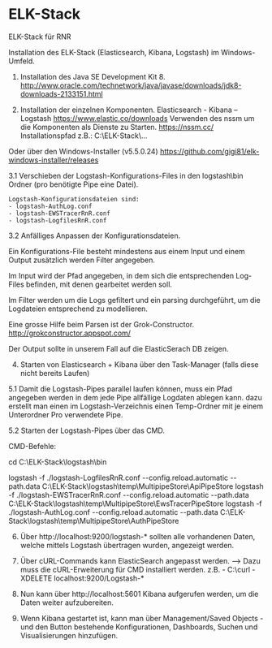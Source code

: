 # ELK-Stack
ELK-Stack für RNR

Installation des ELK-Stack (Elasticsearch, Kibana, Logstash) im Windows-Umfeld.


1.	Installation des Java SE Development Kit 8. 
	http://www.oracle.com/technetwork/java/javase/downloads/jdk8-downloads-2133151.html

2.	Installation der einzelnen Komponenten.
Elasticsearch - Kibana – Logstash
	https://www.elastic.co/downloads
Verwenden des nssm um die Komponenten als Dienste zu Starten.
	https://nssm.cc/
Installationspfad z.B.: C:\ELK-Stack\…

Oder über den Windows-Installer (v5.5.0.24)
	https://github.com/gigi81/elk-windows-installer/releases

3.1	Verschieben der Logstash-Konfigurations-Files in den logstash\bin Ordner (pro benötigte Pipe eine Datei).

	Logstash-Konfigurationsdateien sind:
	- logstash-AuthLog.conf
	- logstash-EWSTracerRnR.conf
	- logstash-LogfilesRnR.conf

3.2	Anfälliges Anpassen der Konfigurationsdateien.

Ein Konfigurations-File besteht mindestens aus einem Input und einem Output zusätzlich werden Filter angegeben.

Im Input wird der Pfad angegeben, in dem sich die entsprechenden Log-Files befinden, mit denen gearbeitet werden soll.

Im Filter werden um die Logs gefiltert und ein parsing durchgeführt, um die Logdateien entsprechend zu modellieren. 

Eine grosse Hilfe beim Parsen ist der Grok-Constructor.
	http://grokconstructor.appspot.com/

Der Output sollte in unserem Fall auf die ElasticSerach DB zeigen.

4.	Starten von Elasticsearch + Kibana über den Task-Manager (falls diese nicht bereits Laufen)

5.1	Damit die Logstash-Pipes parallel laufen können, muss ein Pfad angegeben werden in dem jede Pipe allfällige Logdaten ablegen kann.
dazu erstellt man einen im Logstash-Verzeichnis einen Temp-Ordner mit je einem Unterordner Pro verwendete Pipe.

5.2	Starten der Logstash-Pipes über das CMD. 

CMD-Befehle:

cd C:\ELK-Stack\logstash\bin

logstash -f ./logstash-LogfilesRnR.conf --config.reload.automatic --path.data C:\ELK-Stack\logstash\temp\MultipipeStore\ApiPipeStore
logstash -f ./logstash-EWSTracerRnR.conf --config.reload.automatic --path.data C:\ELK-Stack\logstash\temp\MultipipeStore\EwsTracerPipeStore
logstash -f ./logstash-AuthLog.conf --config.reload.automatic --path.data C:\ELK-Stack\logstash\temp\MultipipeStore\AuthPipeStore


6.	Über http://localhost:9200/logstash-* sollten alle vorhandenen Daten, welche mittels Logstash übertragen wurden, angezeigt werden.

7.	Über cURL-Commands kann ElasticSearch angepasst werden. --> Dazu muss die cURL-Erweiterung für CMD installiert werden.
	z.B. - 
	C:\curl -XDELETE localhost:9200/Logstash-*


8.	Nun kann über http://localhost:5601 Kibana aufgerufen werden, um die Daten weiter aufzubereiten.

9. Wenn Kibana gestartet ist, kann man über Management/Saved Objects - und den <Import> Button bestehende Konfigurationen, Dashboards, Suchen und Visualisierungen hinzufügen.
